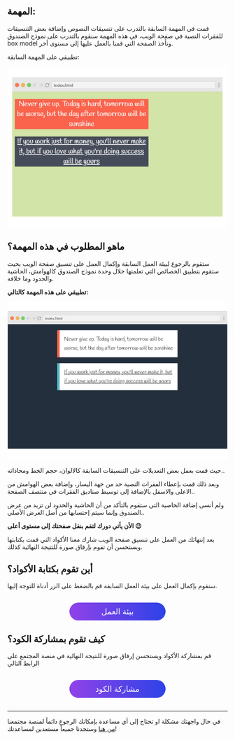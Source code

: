 ## المهمة:

قمت في المهمة السابقة بالتدرب على تنسيقات النصوص وإضافة بعض التنسيقات للفقرات النصية في صفحة الويب، في هذه المهمة سنقوم بالتدرب على نموذج الصندوق box model ونأخذ الصفحة التي قمنا بالعمل عليها إلى مستوى أخر.

تطبيقي على المهمة السابقة:

![last result](assets/1.jpg)  

## ماهو المطلوب في هذه المهمة؟

ستقوم بالرجوع لبيئة العمل السابقة وإكمال العمل على تنسيق صفحة الويب بحيث ستقوم بتطبيق الخصائص التي تعلمتها خلال وحدة نموذج الصندوق كالهوامش، الحاشية والحدود وما خلافة.

**تطبيقي على هذه المهمة كالتالي:**

![Final result](assets/2.jpg)  

حيث قمت بعمل بعض التعديلات على التنسيقات السابقة كالالوان، حجم الخط ومحاذاته..

 وبعد ذلك قمت بإعطاء الفقرات النصية حد من جهة اليسار، وإضافة بعض الهوامش من الاعلى والاسفل بالإضافة إلى توسيط صناديق الفقرات في منتصف الصفحة..

ولم أنسى إضافة الخاصية التي ستقوم بالتأكد من أن الحاشية والحدود لن تزيد من عرض الصندوق وإنما سيتم إحتسابها من أصل العرض الأصلي..

**الأن يأتي دورك لتقم بنقل صفحتك إلى مستوى أعلى :wink:**

بعد إنتهائك من العمل على تنسيق صفحة الويب شارك معنا الأكواد التي قمت بكتابتها ويستحسن أن تقوم بإرفاق صورة للنتيجة النهائية كذلك.

## أين تقوم بكتابة الأكواد؟

ستقوم بإكمال العمل على بيئة العمل السابقة قم بالضغط على الزر أدناة للتوجة إليها.

<a href="https://coretabs.net/classroom/frontend/html-css-basics/البدأية-مع-لغة-التنسيقات-CSS/بيئة-عمل-مهمة-التدرب-على-لغة-التنسيقات" style="display: block; width: 200px; background-color: #5355e8; background-image:linear-gradient(to left, #2d43e7, #9042e8); color:#fff; padding: 10px; margin: 30px auto; border-radius:100px; text-decoration: none; font-size: 18px; text-align: center;" target="_blank">بيئة العمل</a>

## كيف تقوم بمشاركة الكود؟

قم بمشاركة الأكواد ويستحسن إرفاق صورة للنتيجة النهائية في منصة المجتمع على الرابط التالي

<a href="https://forums.coretabs.net/t/مشاركة-حلول-التدرب-على-نموذج-الصندوق/1380" style="display: block; width: 200px; background-color: #5355e8; background-image:linear-gradient(to left, #2d43e7, #9042e8); color:#fff; padding: 10px; margin: 30px auto; border-radius:100px; text-decoration: none; font-size: 18px; text-align: center;" target="_blank">مشاركة الكود</a>

---

في حال واجهتك مشكلة او تحتاج إلى أي مساعدة بإمكانك الرجوع دائماً لمنصة مجتمعنا [من هنا](https://forums.coretabs.net.) وستجدنا جميعاً مستعدين لمساعدتك!